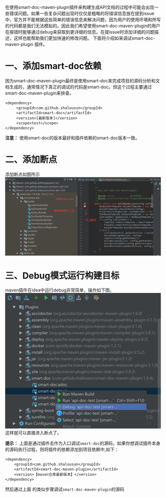 在使用smart-doc-maven-plugin插件来构建生成API文档的过程中可能会出现一些错误问题。如果一些复杂问题出现时仅仅是粗略的将错误信息放在提到issue中，官方并不能根据这些简单的错误信息来解决问题，因为用户的使用环境和所写的代码都是我们无法模拟的。因此我们希望使用smart-doc-maven-plugin的用户在报错时能够通过debug来获取到更详细的信息。在提issue时添加详细的问题描述，这样也能帮助我们更加快速的修改问题。
下面将介绍如来调试smart-doc-maven-plugin 插件。

# 一、添加smart-doc依赖
因为smart-doc-maven-plugin最终是使用smart-doc来完成项目的源码分析和文档生成的，通常情况下真正的调试的代码是smart-doc。但这个过程主要通过smart-doc-maven-plugin来排查。

```
<dependency>
     <groupId>com.github.shalousun</groupId>
     <artifactId>smart-doc</artifactId>
     <version>[最新版本]</version>
     <scope>test</scope>
</dependency>
```
**注意：** 使用smart-doc的版本最好和插件依赖的smart-doc版本一致。

# 二、添加断点
添加断点如图所示
![输入图片说明](../../_images/232807_f88b94b2_144669.png "maven-debug1.png")

# 三、Debug模式运行构建目标
maven插件在idea中运行debug非常简单，操作如下图。
![启动debug](../../_images/233101_c48191e6_144669.png "maven-debug2.png")
这样就可以直接进入断点了。

**提示：** 上面是通过插件去作为入口调试`smart-doc`的源码，如果你想调试插件本身的源码执行过程，则将插件的依赖添加到项目依赖中,如下：

```
<dependency>
    <groupId>com.github.shalousun</groupId>
    <artifactId>smart-doc-maven-plugin</artifactId>
    <version>【maven仓库最新版本】</version>
</dependency>
```
然后通过上面
的类似步骤调试`smart-doc-maven-plugin`的源码